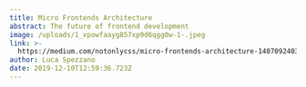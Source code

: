 ```yaml
---
title: Micro Frontends Architecture
abstract: The future of frontend development
image: /uploads/1_xpowfaayg857xp9d6qgg0w-1-.jpeg
link: >-
  https://medium.com/notonlycss/micro-frontends-architecture-1407092403d5?source=friends_link&sk=47c473104947a1f285795ee6d2c5f5ee
author: Luca Spezzano
date: 2019-12-10T12:59:36.723Z
---
```


